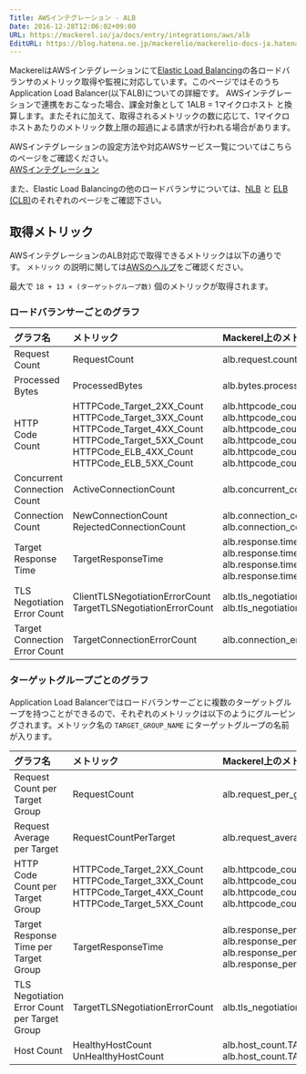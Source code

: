 ```yaml
---
Title: AWSインテグレーション - ALB
Date: 2016-12-28T12:06:02+09:00
URL: https://mackerel.io/ja/docs/entry/integrations/aws/alb
EditURL: https://blog.hatena.ne.jp/mackerelio/mackerelio-docs-ja.hatenablog.mackerel.io/atom/entry/10328749687201704692
---
```


MackerelはAWSインテグレーションにて<a href="https://aws.amazon.com/elasticloadbalancing/" target="_blank">Elastic Load Balancing</a>の各ロードバランサのメトリック取得や監視に対応しています。このページではそのうちApplication Load Balancer(以下ALB)についての詳細です。
AWSインテグレーションで連携をおこなった場合、課金対象として 1ALB = 1マイクロホスト と換算します。またそれに加えて、取得されるメトリックの数に応じて、1マイクロホストあたりのメトリック数上限の超過による請求が行われる場合があります。

AWSインテグレーションの設定方法や対応AWSサービス一覧についてはこちらのページをご確認ください。<br>
<a href="https://mackerel.io/ja/docs/entry/integrations/aws">AWSインテグレーション</a>

また、Elastic Load Balancingの他のロードバランサについては、[NLB](https://mackerel.io/ja/docs/entry/integrations/aws/nlb) と [ELB (CLB)](https://mackerel.io/ja/docs/entry/integrations/aws/elb)のそれぞれのページをご確認下さい。

## 取得メトリック
AWSインテグレーションのALB対応で取得できるメトリックは以下の通りです。 `メトリック` の説明に関しては<a href="https://docs.aws.amazon.com/ja_jp/elasticloadbalancing/latest/application/load-balancer-cloudwatch-metrics.html" target="_blank">AWSのヘルプ</a>をご確認ください。

最大で `18 + 13 × (ターゲットグループ数)` 個のメトリックが取得されます。

### ロードバランサーごとのグラフ
|グラフ名|メトリック|Mackerel上のメトリック名|単位|Statistics|
|:---|:---|:---|:---|:---|
|Request Count|RequestCount|alb.request.count|integer|Sum|
|Processed Bytes|ProcessedBytes|alb.bytes.processed|bytes|Sum|
|HTTP Code Count|HTTPCode_Target_2XX_Count<br>HTTPCode_Target_3XX_Count<br>HTTPCode_Target_4XX_Count<br>HTTPCode_Target_5XX_Count<br>HTTPCode_ELB_4XX_Count<br>HTTPCode_ELB_5XX_Count|alb.httpcode_count.target_2xx<br>alb.httpcode_count.target_3xx<br>alb.httpcode_count.target_4xx<br>alb.httpcode_count.target_5xx<br>alb.httpcode_count.alb_4xx<br>alb.httpcode_count.alb_5xx|integer|Sum|
|Concurrent Connection Count|ActiveConnectionCount|alb.concurrent_connection_count.active|integer|Sum|
|Connection Count|NewConnectionCount<br>RejectedConnectionCount|alb.connection_count.new<br>alb.connection_count.rejected|Integer|Sum|
|Target Response Time|TargetResponseTime|alb.response.time<br>alb.response.time_p90<br>alb.response.time_p95<br>alb.response.time_p99|float|Average<br>p90<br>p95<br>p99|
|TLS Negotiation Error Count|ClientTLSNegotiationErrorCount<br>TargetTLSNegotiationErrorCount|alb.tls_negotiation_error_count.client<br>alb.tls_negotiation_error_count.target|integer|Sum|
|Target Connection Error Count|TargetConnectionErrorCount|alb.connection_error_count.target|integer|Sum|

### ターゲットグループごとのグラフ
Application Load Balancerではロードバランサーごとに複数のターゲットグループを持つことができるので、それぞれのメトリックは以下のようにグルーピングされます。メトリック名の `TARGET_GROUP_NAME` にターゲットグループの名前が入ります。

|グラフ名|メトリック|Mackerel上のメトリック名|単位|Statistics|
|:---|:---|:---|:---|:---|
|Request Count per Target Group|RequestCount|alb.request_per_group.TARGET_GROUP_NAME.count|integer|Sum|
|Request Average per Target|RequestCountPerTarget|alb.request_average_per_target.TARGET_GROUP_NAME.average|float|Sum|
|HTTP Code Count per Target Group|HTTPCode_Target_2XX_Count<br>HTTPCode_Target_3XX_Count<br>HTTPCode_Target_4XX_Count<br>HTTPCode_Target_5XX_Count|alb.httpcode_count_per_group.TARGET_GROUP_NAME.target_2xx<br>alb.httpcode_count_per_group.TARGET_GROUP_NAME.target_3xx<br>alb.httpcode_count_per_group.TARGET_GROUP_NAME.target_4xx<br>alb.httpcode_count_per_group.TARGET_GROUP_NAME.target_5xx|integer|Sum|
|Target Response Time per Target Group|TargetResponseTime|alb.response_per_group.TARGET_GROUP_NAME.time<br>alb.response_per_group.TARGET_GROUP_NAME.time_p90<br>alb.response_per_group.TARGET_GROUP_NAME.time_p95<br>alb.response_per_group.TARGET_GROUP_NAME.time_p99|float|Average<br>p90<br>p95<br>p99|
|TLS Negotiation Error Count per Target Group|TargetTLSNegotiationErrorCount|alb.tls_negotiation_error_count_per_group.TARGET_GROUP_NAME.count|integer|Sum|
|Host Count|HealthyHostCount<br>UnHealthyHostCount|alb.host_count.TARGET_GROUP_NAME.healthy<br>alb.host_count.TARGET_GROUP_NAME.unhealthy|float|Average|
